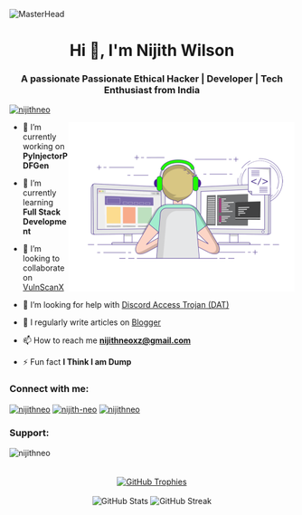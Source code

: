 ![MasterHead](https://blog.procircular.com/hubfs/Hacker.jpeg)
<h1 align="center">Hi 👋, I'm Nijith Wilson</h1>
<h3 align="center">A passionate Passionate Ethical Hacker | Developer | Tech Enthusiast from India</h3>

<p align="left"> <a href="https://twitter.com/nijithneo" target="blank"><img src="https://img.shields.io/twitter/follow/nijithneo?logo=twitter&style=for-the-badge" alt="nijithneo" /></a> </p>

<img align="right" alt="Coding" width="400" src="https://raw.githubusercontent.com/devSouvik/devSouvik/master/gif3.gif">

- 🔭 I’m currently working on **PyInjectorPDFGen**

- 🌱 I’m currently learning **Full Stack Development**

- 👯 I’m looking to collaborate on [VulnScanX](https://github.com/nijithneo/VulnScanX.git)

- 🤝 I’m looking for help with [Discord Access Trojan (DAT)](https://github.com/nijithneo/DAT.git)

- 📝 I regularly write articles on [Blogger](https://nijithneo.blogspot.com/)

- 📫 How to reach me **nijithneoxz@gmail.com**

- ⚡ Fun fact **I Think I am Dump**


<h3 align="left">Connect with me:</h3>
<p align="left">
<a href="https://twitter.com/nijithneo" target="blank"><img align="center" src="https://raw.githubusercontent.com/rahuldkjain/github-profile-readme-generator/master/src/images/icons/Social/twitter.svg" alt="nijithneo" height="30" width="40" /></a>
<a href="https://linkedin.com/in/nijith-neo" target="blank"><img align="center" src="https://raw.githubusercontent.com/rahuldkjain/github-profile-readme-generator/master/src/images/icons/Social/linked-in-alt.svg" alt="nijith-neo" height="30" width="40" /></a>
<a href="https://instagram.com/nijithneo" target="blank"><img align="center" src="https://raw.githubusercontent.com/rahuldkjain/github-profile-readme-generator/master/src/images/icons/Social/instagram.svg" alt="nijithneo" height="30" width="40" /></a>
</p>


<h3 align="left">Support:</h3>
<p><a href="https://www.buymeacoffee.com/nijithneo"> <img align="left" src="https://cdn.buymeacoffee.com/buttons/v2/default-yellow.png" height="50" width="210" alt="nijithneo" /></a></p><br><br><br>

<!-- Profile Views and Trophies -->
<div align="center">
  <a href="https://github.com/ryo-ma/github-profile-trophy">
    <img src="https://github-profile-trophy.vercel.app/?username=nijithneo&theme=juicyfresh" alt="GitHub Trophies">
  </a>
</div>

<br>

<!-- GitHub Stats and Streak -->
<div align="center">
  <img src="https://github-readme-stats.vercel.app/api?username=nijithneo&show_icons=true&locale=en&theme=radical" alt="GitHub Stats">
  <img src="https://github-readme-streak-stats.herokuapp.com/?user=nijithneo&theme=radical" alt="GitHub Streak">
</div>
